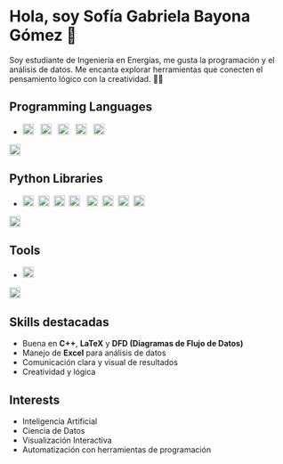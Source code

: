 # Hola, soy Sofía Gabriela Bayona Gómez 👋

Soy estudiante de Ingeniería en Energías, me gusta la programación y el análisis de datos. Me encanta explorar herramientas que conecten el pensamiento lógico con la creatividad. 🧠✨

## Programming Languages
- <img alt="Python" src="https://img.shields.io/badge/python%20-%2314354C.svg?&style=flat&logo=python&logoColor=white"  height="20"/> &nbsp;
<img alt="C++" src="https://img.shields.io/badge/C++-%2300599C.svg?&style=flat&logo=c%2B%2B&logoColor=white" height="20"/> &nbsp;
<img alt="R" src="https://img.shields.io/badge/R-%23276DC3.svg?&style=flat&logo=r&logoColor=white" height="20"/> &nbsp;
<img alt="HTML5" src="https://img.shields.io/badge/html5%20-%23E34F26.svg?&style=flat&logo=html5&logoColor=white" height="20"/> &nbsp;
<img alt="LaTeX" src="https://img.shields.io/badge/latex%20-%23008080.svg?&style=flat&logo=latex&logoColor=white" height="20" />&nbsp;
<img alt="Markdown" src="https://img.shields.io/badge/markdown-%23000000.svg?&style=flat&logo=markdown&logoColor=white" height="20" />

## Python Libraries
- <img alt="Jupyter" src="https://img.shields.io/badge/Jupyter%20-%23F37626.svg?&style=flat&logo=Jupyter&logoColor=white" height="20" />&nbsp;
<img alt="NumPy" src="https://img.shields.io/badge/numpy%20-%230095D5.svg?&style=flat&logo=numpy&logoColor=white" height="20"/>&nbsp;
<img alt="Pandas" src="https://img.shields.io/badge/pandas%20-%23150458.svg?&style=flat&logo=pandas&logoColor=white" height="20" />&nbsp;
<img alt="SymPy" src="https://img.shields.io/badge/SymPy%20-%23239120.svg?&style=flat&logo=sympy&logoColor=white" height="20" /> &nbsp;
<img alt="scipy" src="https://img.shields.io/badge/scipy%20-%23117AC9.svg?&style=flat&logo=scipy&logoColor=white" height="20" />&nbsp;
<img alt="plotly" src="https://img.shields.io/badge/plotly%20-%233B4D98.svg?&style=flat&logo=plotly&logoColor=white" height="20" />&nbsp;
<img alt="scikit" src="https://img.shields.io/badge/scikit%20-%23FF9900.svg?&style=flat&logo=scikit-learn&logoColor=white" height="20" />&nbsp;
<img alt="tensorflow" src="https://img.shields.io/badge/tensorflow%20-%23FF6F00.svg?&style=flat&logo=tensorflow&logoColor=white" height="20" />&nbsp;
<img alt="keras" src="https://img.shields.io/badge/keras%20-%23D00000.svg?&style=flat&logo=keras&logoColor=white" height="20" />

## Tools
- <img alt="Excel" src="https://img.shields.io/badge/Excel-%23217346.svg?&style=flat&logo=microsoft-excel&logoColor=white" height="20" />&nbsp;
<img alt="LaTeX" src="https://img.shields.io/badge/LaTeX-%23008080.svg?&style=flat&logo=latex&logoColor=white" height="20" />

## Skills destacadas
- Buena en **C++**, **LaTeX** y **DFD (Diagramas de Flujo de Datos)**
- Manejo de **Excel** para análisis de datos
- Comunicación clara y visual de resultados
- Creatividad y lógica 

## Interests
- Inteligencia Artificial
- Ciencia de Datos
- Visualización Interactiva
- Automatización con herramientas de programación

<!--
✨ Soy una mente curiosa que mezcla lógica y sensibilidad.
- 🌱 Actualmente aprendiendo más sobre IA y automatización.
- 💬 Puedes preguntarme sobre ciencia de datos, Python o cómo usar Excel con estilo.
- ⚡ Fun fact: Tengo un tragus dorado, me encantan los piercings y siempre tengo un playlist brutal pa’ cada mood.
-->
